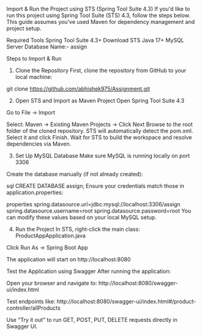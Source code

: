 Import & Run the Project using STS (Spring Tool Suite 4.3)
If you'd like to run this project using Spring Tool Suite (STS) 4.3, follow the steps below. This guide assumes you've used Maven for dependency management and project setup.

 Required Tools
Spring Tool Suite 4.3+
Download STS
Java 17+
MySQL Server
Database Name:- assign

 Steps to Import & Run

 
1. Clone the Repository
First, clone the repository from GitHub to your local machine:

git clone https://github.com/abhishek975/Assignment.git



2. Open STS and Import as Maven Project
Open Spring Tool Suite 4.3

Go to File → Import

Select:
Maven -> Existing Maven Projects → Click Next
Browse to the root folder of the cloned repository.
STS will automatically detect the pom.xml. Select it and click Finish.
Wait for STS to build the workspace and resolve dependencies via Maven.



3. Set Up MySQL Database
Make sure MySQL is running locally on port 3306

Create the database manually (if not already created):

sql
CREATE DATABASE assign;
Ensure your credentials match those in application.properties:

properties
spring.datasource.url=jdbc:mysql://localhost:3306/assign
spring.datasource.username=root
spring.datasource.password=root
You can modify these values based on your local MySQL setup.



4. Run the Project
In STS, right-click the main class:
ProductAppApplication.java

Click Run As → Spring Boot App

The application will start on http://localhost:8080

 Test the Application using Swagger
After running the application:

Open your browser and navigate to:
http://localhost:8080/swagger-ui/index.html

Test endpoints like:
http://localhost:8080/swagger-ui/index.html#/product-controller/allProducts

Use "Try it out" to run GET, POST, PUT, DELETE requests directly in Swagger UI.
